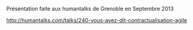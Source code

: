 Présentation faite aux humantalks de Grenoble en Septembre 2013

http://humantalks.com/talks/240-vous-avez-dit-contractualisation-agile

